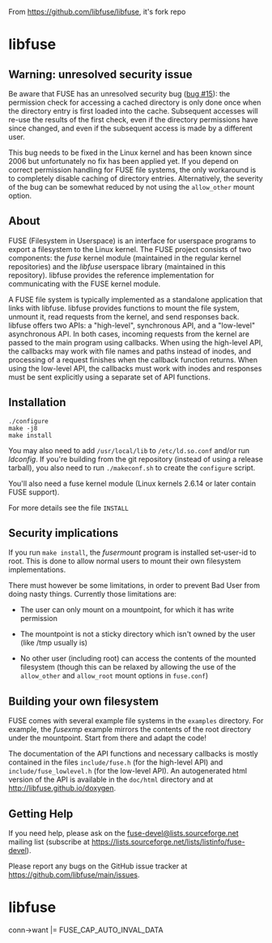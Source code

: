 
From https://github.com/libfuse/libfuse, it's fork repo

libfuse
=======

Warning: unresolved security issue
----------------------------------

Be aware that FUSE has an unresolved security bug
([bug #15](https://github.com/libfuse/libfuse/issues/15)): the
permission check for accessing a cached directory is only done once
when the directory entry is first loaded into the cache. Subsequent
accesses will re-use the results of the first check, even if the
directory permissions have since changed, and even if the subsequent
access is made by a different user.

This bug needs to be fixed in the Linux kernel and has been known
since 2006 but unfortunately no fix has been applied yet. If you
depend on correct permission handling for FUSE file systems, the only
workaround is to completely disable caching of directory
entries. Alternatively, the severity of the bug can be somewhat
reduced by not using the `allow_other` mount option.


About
-----

FUSE (Filesystem in Userspace) is an interface for userspace programs
to export a filesystem to the Linux kernel. The FUSE project consists
of two components: the *fuse* kernel module (maintained in the regular
kernel repositories) and the *libfuse* userspace library (maintained
in this repository). libfuse provides the reference implementation
for communicating with the FUSE kernel module.

A FUSE file system is typically implemented as a standalone
application that links with libfuse. libfuse provides functions to
mount the file system, unmount it, read requests from the kernel, and
send responses back. libfuse offers two APIs: a "high-level",
synchronous API, and a "low-level" asynchronous API. In both cases,
incoming requests from the kernel are passed to the main program using
callbacks. When using the high-level API, the callbacks may work with
file names and paths instead of inodes, and processing of a request
finishes when the callback function returns. When using the low-level
API, the callbacks must work with inodes and responses must be sent
explicitly using a separate set of API functions.


Installation
------------

    ./configure
    make -j8
    make install

You may also need to add `/usr/local/lib` to `/etc/ld.so.conf` and/or
run *ldconfig*. If you're building from the git repository (instead of
using a release tarball), you also need to run `./makeconf.sh` to
create the `configure` script.

You'll also need a fuse kernel module (Linux kernels 2.6.14 or later
contain FUSE support).

For more details see the file `INSTALL`

Security implications
---------------------

If you run `make install`, the *fusermount* program is installed
set-user-id to root.  This is done to allow normal users to mount
their own filesystem implementations.

There must however be some limitations, in order to prevent Bad User from
doing nasty things.  Currently those limitations are:

  - The user can only mount on a mountpoint, for which it has write
    permission

  - The mountpoint is not a sticky directory which isn't owned by the
    user (like /tmp usually is)

  - No other user (including root) can access the contents of the
    mounted filesystem (though this can be relaxed by allowing the use
    of the `allow_other` and `allow_root` mount options in `fuse.conf`)


Building your own filesystem
------------------------------

FUSE comes with several example file systems in the `examples`
directory. For example, the *fusexmp* example mirrors the contents of
the root directory under the mountpoint. Start from there and adapt
the code!

The documentation of the API functions and necessary callbacks is
mostly contained in the files `include/fuse.h` (for the high-level
API) and `include/fuse_lowlevel.h` (for the low-level API). An
autogenerated html version of the API is available in the `doc/html`
directory and at http://libfuse.github.io/doxygen.


Getting Help
------------

If you need help, please ask on the <fuse-devel@lists.sourceforge.net>
mailing list (subscribe at
https://lists.sourceforge.net/lists/listinfo/fuse-devel).

Please report any bugs on the GitHub issue tracker at
https://github.com/libfuse/main/issues.

# libfuse

conn->want |= FUSE_CAP_AUTO_INVAL_DATA
